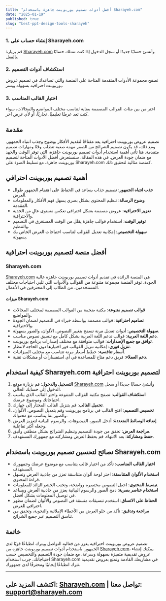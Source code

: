 ```yaml
---
title: "أفضل أدوات تصميم بوربوينت جاهزة باستخدام Sharayeh.com"
date: "2025-01-19"
published: true
slug: "best-ppt-design-tools-sharayeh"
---
```


### 1. **إنشاء حساب على Sharayeh.com**

قم بزيارة [Sharayeh.com](https://sharayeh.com) وأنشئ حسابًا جديدًا أو سجل الدخول إذا كنت تمتلك حسابًا بالفعل.

### 2. **استكشاف أدوات التصميم**

تصفح مجموعة الأدوات المتقدمة المتاحة على المنصة والتي تساعدك في تصميم عروض بوربوينت احترافية بسهولة ويسر.

### 3. **اختيار القالب المناسب**

اختر من بين مئات القوالب المصممة بعناية لتناسب مختلف المواضيع والمجالات، سواء كنت تعد عرضًا تعليميًا، تجاريًا، أو لأي غرض آخر.

## مقدمة

تصميم عروض بوربوينت احترافية يعد مفتاحًا لتقديم الأفكار بوضوح وجذب انتباه الجمهور. ومع ذلك، قد يكون تصميم الشرائح من الصفر مهمة صعبة تتطلب وقتًا ومهارات تصميم متقدمة. هنا تأتي أهمية استخدام أدوات تصميم بوربوينت جاهزة، التي توفر الوقت والجهد مع ضمان جودة العرض. في هذه المقالة، سنستعرض أفضل الأدوات المتاحة لتصميم بوربوينت جاهزة، مع تسليط الضوء على Sharayeh.com كمنصة مثالية لتحقيق ذلك.

## أهمية تصميم بوربوينت احترافي

- **جذب انتباه الجمهور**: تصميم جذاب يساعد في الحفاظ على اهتمام الجمهور طوال العرض.
- **وضوح الرسالة**: تنظيم المحتوى بشكل بصري يسهل فهم الأفكار والمعلومات المقدمة.
- **تعزيز الاحترافية**: عروض مصممة بشكل احترافي تعكس مستوى عالٍ من الجدية والاحترافية.
- **توفير الوقت**: استخدام قوالب جاهزة يقلل من الوقت المستغرق في التصميم والتنظيم.
- **سهولة التخصيص**: إمكانية تعديل القوالب لتناسب احتياجات العرض الخاص بك بسهولة.

## أفضل منصة لتصميم بوربوينت احترافية

### **Sharayeh.com**

[Sharayeh.com](https://sharayeh.com) هي المنصة الرائدة في تقديم أدوات تصميم بوربوينت جاهزة عالية الجودة. توفر المنصة مجموعة متنوعة من القوالب والأدوات التي تلبي احتياجات مختلف المستخدمين، من الطلاب إلى المحترفين في الأعمال.

#### ميزات Sharayeh.com

- **قوالب تصميم متنوعة**: مكتبة ضخمة من القوالب المصممة لمختلف المجالات والمواضيع.
- **تصاميم احترافية**: قوالب مصممة بواسطة خبراء في التصميم لضمان الجودة والاحترافية.
- **سهولة التخصيص**: أدوات تعديل مرنة تسمح بتغيير النصوص، الألوان، والصور بسهولة.
- **دعم اللغة العربية**: قوالب تدعم اللغة العربية بشكل كامل مع تنسيق نصوص مناسب.
- **توافق مع جميع الإصدارات**: قوالب متوافقة مع مختلف إصدارات برنامج بوربوينت.
- **تنزيل فوري**: إمكانية تنزيل القوالب فور اختيارها دون الحاجة لانتظار.
- **أسعار تنافسية**: خطط أسعار مرنة تتناسب مع مختلف الميزانيات.
- **دعم العملاء**: فريق دعم متاح للمساعدة في أي استفسارات أو مشكلات تقنية.

## كيفية استخدام Sharayeh.com لتصميم بوربوينت احترافية

1. **التسجيل والدخول**: قم بزيارة موقع [Sharayeh.com](https://sharayeh.com) وأنشئ حسابًا جديدًا أو سجل الدخول إلى حسابك الحالي.
2. **استكشاف القوالب**: تصفح مكتبة القوالب المتنوعة واختر القالب الذي يناسب احتياجاتك وموضوع عرضك.
3. **تحميل القالب**: قم بتنزيل القالب المختار إلى جهازك.
4. **تخصيص التصميم**: افتح القالب في برنامج بوربوينت وقم بتعديل النصوص، الألوان، والصور بما يتناسب مع محتواك.
5. **إضافة الوسائط المتعددة**: أدخل الصور، الفيديوهات، والرسوم البيانية لتعزيز العرض وجعله أكثر تفاعلية.
6. **مراجعة العرض**: تحقق من جودة التصميم وتنظيم الشرائح بشكل منطقي وأنيق.
7. **حفظ ومشاركة**: بعد الانتهاء، قم بحفظ العرض ومشاركته مع جمهورك المستهدف.

## نصائح لتحسين تصميم بوربوينت باستخدام Sharayeh.com

- **اختيار القالب المناسب**: تأكد من اختيار قالب يتناسب مع موضوع عرضك وجمهورك المستهدف.
- **استخدام الألوان المتناسقة**: اختر لوحة ألوان متناسقة تعزز من جاذبية العرض وتسهل قراءة المحتوى.
- **تبسيط المحتوى**: اجعل النصوص مختصرة وواضحة، وتجنب الحشو الزائد للمعلومات.
- **استخدام عناصر بصرية**: دمج الصور والرسوم البيانية يعزز من جاذبية العرض ويساعد في توصيل المعلومات بشكل أفضل.
- **الحفاظ على الاتساق**: استخدم تنسيقات متسقة في النصوص والألوان لضمان مظهر احترافي للعرض.
- **مراجعة وتدقيق**: تأكد من خلو العرض من الأخطاء الإملائية والنحوية، وتحقق من تناسق التصميم عبر جميع الشرائح.

## خاتمة

تصميم عروض بوربوينت احترافية يعزز من فعالية التواصل ويترك انطباعًا قويًا لدى الجمهور. باستخدام أدوات تصميم بوربوينت جاهزة من [Sharayeh.com](https://sharayeh.com)، يمكنك إنشاء عروض تقديمية متميزة بسهولة وسرعة، مع ضمان جودة التصميم والتخصيص حسب احتياجاتك. جرب استخدام Sharayeh.com في مشاريعك القادمة وتمتع بعروض تقديمية تترك انطباعًا إيجابيًا ومحترفًا لدى جمهورك.

---
**اكتشف المزيد على**: [Sharayeh.com](https://sharayeh.com) | **تواصل معنا**: [support@sharayeh.com](mailto:support@sharayeh.com)
---
